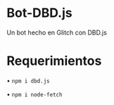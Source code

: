  # Bot-DBD.js
Un bot hecho en Glitch con DBD.js

# Requerimientos
• `npm i dbd.js`

• `npm i node-fetch`
